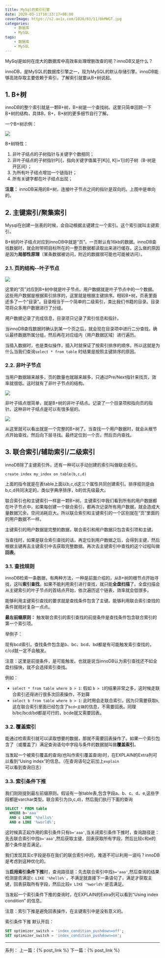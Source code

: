 ```yaml
---
title: MySql的索引引擎
date: 2020-03-11T10:33:17+08:00
coverImage: https://s2.ax1x.com/2020/03/11/8kMWGT.jpg
categories: 
    - 数据库
    - MySQL
tags: 
    - 数据库
    - MySQL
---
```

<!-- toc -->
MySql是如何在庞大的数据库中高效率处理增删改查的呢？innoDB又是什么？

innoDB，是MySQL的数据库引擎之一，现为MySQL的默认存储引擎。innoDB能够高效存取主要依赖于索引，了解索引就要从B+树说起。

<!-- more -->
## 1. B+树

innoDB的整个索引就是一颗B+树，B+树是一个查找树。这里只简单回顾一下B+树的结构，具体B，B+，B*树的更多细节自行了解。

一个B+树示例：

![](/img/数据库/MySQL/MySql%E7%9A%84%E7%B4%A2%E5%BC%95%E5%BC%95%E6%93%8E/B+%E6%A0%91.png)

B+树特性：

1. 非叶子结点的子树指针与关键字个数相同；
2. 非叶子结点的子树指针P[i]，指向关键字值属于[K[i], K[i+1])的子树（B-树是开区间）；
3. 为所有叶子结点增加一个链指针；
4. 所有关键字都在叶子结点出现；

**注意：** innoDB采用的B+树，连接叶子节点之间的指针是双向的。上图中是单向的。

## 2. 主键索引/聚集索引

Mysql在创建一张表的时候，会自动根据主键建立一个索引。这个索引就叫主键索引。

B+树的叶子结点对应到innoDB中就是“页”。一页默认有16kb的数据。innoDB查找数据时，就会附带把目标所在的一整页数据都读取出来进行缓存。这么做的原因是因为**局部性原理**（某条数据被访问，附近的数据很可能也可能被访问）。

### 2.1. 页的结构--叶子节点

![](/img/数据库/MySQL/MySql%E7%9A%84%E7%B4%A2%E5%BC%95%E5%BC%95%E6%93%8E/%E5%8F%B6%E5%AD%90%E7%BB%93%E7%82%B9.png)


这里的“页”对应到B+树中就是叶子节点。用户数据就是叶子节点中的一个数据。这些用户数据是根据索引排序的，这里就是根据主键排序。相较B+树，页表里面还多了一个“目录”。目录相当于一个简单的二级索引，类比我们书籍的目录。目录项将众多用户数据进行了分组。

用户数据记录了完成信息，目录项只记录了索引信息和指针。

当innoDB查找数据时确认到某一个页之后，就会现在目录项中进行二分查找，确认最终数据所属分组，然后再在对应组内（用户数据区域）进行遍历。

当插入数据时，也是类似操作，插入时就保证了按索引排序的顺序。所以这就是为什么当我们查询`select * from table` 时结果是按照主键排序的原因。

### 2.2. 非叶子节点

当用户数据越来越多，页的数量也就越来越多，只通过Pre/Next指针来找页，效率就很低。这时就有了非叶子节点的结构。

![](/img/数据库/MySQL/MySql%E7%9A%84%E7%B4%A2%E5%BC%95%E5%BC%95%E6%93%8E/%E9%9D%9E%E5%8F%B6%E5%AD%90%E7%BB%93%E7%82%B9.png)



非叶子结点很简单，就是B+树的非叶子结点。记录了一个目录项和指向页的指针。这种非叶子结点是可以有很多层的。

![](/img/数据库/MySQL/MySql%E7%9A%84%E7%B4%A2%E5%BC%95%E5%BC%95%E6%93%8E/%E7%B4%A2%E5%BC%95%E7%BB%93%E6%9E%84.png)

从这里就可以看出就是一个完整的B+树了。当查找一个用户数据时，就会从根节点开始查找，然后向下层寻找。最终定位到一个页，然后页内查找。

## 3. 联合索引/辅助索引/二级索引

innoDB除了主键索引外，还有一种可以手动创建的索引叫做联合索引。

`create index my_index on table(b,c,d)`

上面的指令就是在表table上面以b,c,d这三个属性共同创建索引。排序规则是由b,c,d共同决定的，类似字典序排序，b的优先级最大。

联合索引也和主键索引一样是一颗B+树。主键索引中我们看到所有的用户数据都在叶子节点中，如果每创建一个联合索引，都再次记录所有用户数据，就会造成大量数据冗余，空间消耗巨大。所以联合索引和主键索引的一个区别就在“页”里面的的用户数据不一样。

主键索引的用户数据是完整的数据，联合索引和用户数据只包含索引项和主键。

当查找时，如果是联合索引查找的话，再定位到用户数据之后，会得到主键，然后根据主键再去主键索引中去获取完整数据。再次去主键索引中查找的这个过程叫做**回表**。

### 3.1. 查找规则

innoDB检索一条数据，有两种方法，一种是前面介绍的，从B+树的根节点开始寻找，这叫**索引查找**。如果不能利用索引进行查找，就只能**全盘扫描**了。全盘扫描会从主键索引的叶子节点的首结点开始，依次遍历这个链表，效率就会低很多。

能够利用主键索引查找的要求就是查找条件包含了主键。能够利用联合索引查找的条件就相对复杂一点点。

**最左前缀原则：** 触发联合索引的索引查找的前提条件是查找条件包含联合索引的第一个索引项。

举例子：

现有bcd索引。查找条件包含是b、bc、bcd、bd都是有可能触发索引查找的，c/cd就一定不会触发。

注意：这里是前提条件，是可能触发。也就是说当innoDB认为索引查找还不如全盘扫描快，就不会选择索引查找。

例如：

- `select * from table where b > 1`: 假如 `b > 1`的结果非常之多，这时候走联合索引还得进行很多次回表操作，不划算
- `select b from table where b > 1`: 此时用会走联合索引，因为只需要获取`b`,这在联合索引里面已经包含了`bcd+主键`的信息，不需要回表。同理b/bc/bcd/bd都是可行的，bcde就又需要回表。

### 3.2. 覆盖索引

能通过检索索引就可以读取想要的数据，那就不需要回表操作了。如果一个索引包含了（或覆盖了）满足查询语句中字段与条件的数据就叫做**覆盖索引**。

当发起一个被索引覆盖的查询(也叫作索引覆盖查询)时，在EXPLAIN的Extra列可以看到“Using index”的信息。（在查询语句之前加上`explain `可以看到查询日志）

### 3.3. 索引条件下推

我们刚刚提到最左前缀原则。假设有一张table表,包含字段a、b、c、d、e,这些字段都是varchar类型。联合索引为(b,c,d)，然后我们执行下面的查询

``` sql
SELECT * FROM table
  WHERE b='aaa'
  AND c LIKE '%hello%'
  AND e LIKE '%world%';
```

这时候真正起作用的索引条件只有`b='aaa'`,当关闭索引条件下推时，查询路径是：先去联合索引中找`b='aaa'`,然后获取主键，回表获取所有字段，然后比较c和e的那个条件是否满足。

我们发现其实c字段是存在我们的联合索引中的，难道不可以利用一波吗？innoDB是考虑到这种优化的。

当**启用索引条件下推**时，查询路径是：先去联合索引中找`b='aaa'`,然后查询的结果检测是否满足`c LIKE '%hello%'`，不满足就直接下一条语句了，满足才获取主键，回表获取所有字段，然后比较`e LIKE '%world%'`是否满足。

当发起一个索引条件下推的查询时，在EXPLAIN的Extra列可以看到“Using index condition” 的信息。

注意：索引下推是避免回表操作，在主键索引中是没有意义的。

索引条件下推 默认开启：

```sql
SET optimizer_switch = 'index_condition_pushdown=off';
SET optimizer_switch = 'index_condition_pushdown=on';
```


---

系列：
上一篇：{% post_link  %}
下一篇：{% post_link  %}
